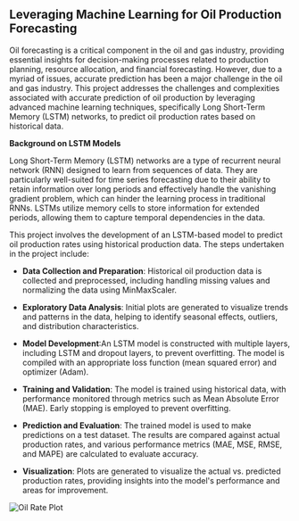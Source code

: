 ## Leveraging Machine Learning for Oil Production Forecasting

Oil forecasting is a critical component in the oil and gas industry, providing essential insights for decision-making processes related to production planning, resource allocation, and financial forecasting. However, due to a myriad of issues, accurate prediction has been a major challenge in the oil and gas industry. This project addresses the challenges and complexities associated with accurate prediction of oil production by leveraging advanced machine learning techniques, specifically Long Short-Term Memory (LSTM) networks, to predict oil production rates based on historical data.

**Background on LSTM Models**

Long Short-Term Memory (LSTM) networks are a type of recurrent neural network (RNN) designed to learn from sequences of data. They are particularly well-suited for time series forecasting due to their ability to retain information over long periods and effectively handle the vanishing gradient problem, which can hinder the learning process in traditional RNNs. LSTMs utilize memory cells to store information for extended periods, allowing them to capture temporal dependencies in the data.

This project involves the development of an LSTM-based model to predict oil production rates using historical production data. The steps undertaken in the project include:

  - **Data Collection and Preparation**: Historical oil production data is collected and preprocessed, including handling missing values and normalizing the data using MinMaxScaler.

  - **Exploratory Data Analysis**: Initial plots are generated to visualize trends and patterns in the data, helping to identify seasonal effects, outliers, and distribution characteristics.

  - **Model Development**:An LSTM model is constructed with multiple layers, including LSTM and dropout layers, to prevent overfitting.
The model is compiled with an appropriate loss function (mean squared error) and optimizer (Adam).

  - **Training and Validation**: The model is trained using historical data, with performance monitored through metrics such as Mean Absolute Error (MAE). Early stopping is employed to prevent overfitting.

  - **Prediction and Evaluation**: The trained model is used to make predictions on a test dataset. The results are compared against actual production rates, and various performance metrics (MAE, MSE, RMSE, and MAPE) are calculated to evaluate accuracy.

  - **Visualization**: Plots are generated to visualize the actual vs. predicted production rates, providing insights into the model's performance and areas for improvement.

![Oil Rate Plot](https://github.com/user-attachments/assets/8e7b64fe-80ed-470c-b285-197358c3224e)
